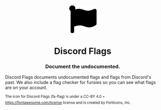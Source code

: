<p align="center">
    <img src="img/favicon.svg" width="90">
    <h1 align="center">Discord Flags</h1>
    <h3 align="center">Document the undocumented.</h3>
</p>

Discord Flags documents undocumented flags and flags from Discord's past. We also include a flag checker for funsies so you can see what flags are on your account.

<sup>The icon for Discord Flags (fa-flag) is under a CC-BY 4.0 + https://fontawesome.com/license license and is created by Fonticons, Inc.</sup>